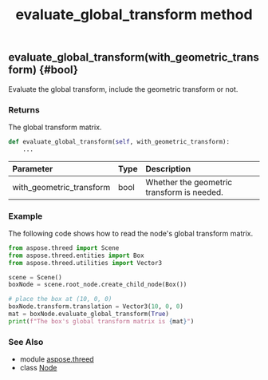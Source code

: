 ﻿---
title: evaluate_global_transform method
second_title: Aspose.3D for Python via .NET API References
description: 
type: docs
weight: 50
url: /python-net/aspose.threed/node/evaluate_global_transform/
is_root: false
---

## evaluate_global_transform(with_geometric_transform) {#bool}

Evaluate the global transform, include the geometric transform or not.


### Returns 


The global transform matrix.


```python
def evaluate_global_transform(self, with_geometric_transform):
    ...
```


| Parameter | Type | Description |
| :- | :- | :- |
| with_geometric_transform | bool | Whether the geometric transform is needed. |

### Example 


The following code shows how to read the node's global transform matrix.

```python
from aspose.threed import Scene
from aspose.threed.entities import Box
from aspose.threed.utilities import Vector3

scene = Scene()
boxNode = scene.root_node.create_child_node(Box())

# place the box at (10, 0, 0)
boxNode.transform.translation = Vector3(10, 0, 0)
mat = boxNode.evaluate_global_transform(True)
print(f"The box's global transform matrix is {mat}")

```



### See Also
* module [aspose.threed](../../)
* class [Node](/3d/python-net/aspose.threed/node)
